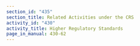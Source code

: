 ```yaml
---
section_id: "435"
section_title: Related Activities under the CRS
activity_id: "430"
activity_title: Higher Regulatory Standards
page_in_manual: 430-62
---
```

